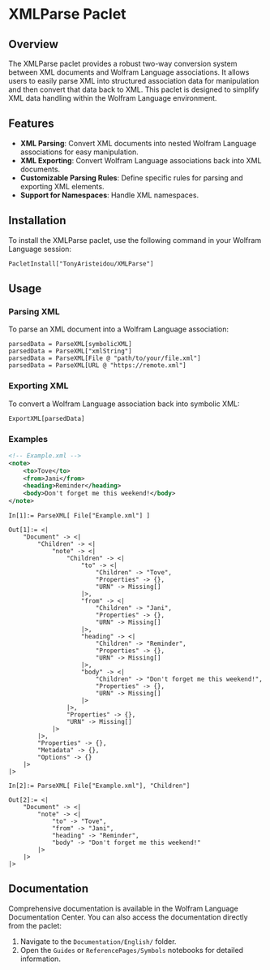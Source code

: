 # XMLParse Paclet

## Overview
The XMLParse paclet provides a robust two-way conversion system between XML documents and Wolfram Language associations. It allows users to easily parse XML into structured association data for manipulation and then convert that data back to XML. This paclet is designed to simplify XML data handling within the Wolfram Language environment.

## Features
- **XML Parsing**: Convert XML documents into nested Wolfram Language associations for easy manipulation.
- **XML Exporting**: Convert Wolfram Language associations back into XML documents.
- **Customizable Parsing Rules**: Define specific rules for parsing and exporting XML elements.
- **Support for Namespaces**: Handle XML namespaces.

## Installation
To install the XMLParse paclet, use the following command in your Wolfram Language session:

```wolfram
PacletInstall["TonyAristeidou/XMLParse"]
```

## Usage
### Parsing XML
To parse an XML document into a Wolfram Language association:

```wolfram
parsedData = ParseXML[symbolicXML]
parsedData = ParseXML["xmlString"]
parsedData = ParseXML[File @ "path/to/your/file.xml"]
parsedData = ParseXML[URL @ "https://remote.xml"]
```

### Exporting XML
To convert a Wolfram Language association back into symbolic XML:

```wolfram
ExportXML[parsedData]
```

### Examples
```xml
<!-- Example.xml -->
<note>
	<to>Tove</to>
	<from>Jani</from>
	<heading>Reminder</heading>
	<body>Don't forget me this weekend!</body>
</note>
```

```wl
In[1]:= ParseXML[ File["Example.xml"] ]

Out[1]:= <|
	"Document" -> <|
		"Children" -> <|
			"note" -> <|
				"Children" -> <|
					"to" -> <|
						"Children" -> "Tove",
						"Properties" -> {},
						"URN" -> Missing[]
					|>,
					"from" -> <|
						"Children" -> "Jani",
						"Properties" -> {},
						"URN" -> Missing[]
					|>,
					"heading" -> <|
						"Children" -> "Reminder",
						"Properties" -> {},
						"URN" -> Missing[]
					|>, 
					"body" -> <|
						"Children" -> "Don't forget me this weekend!",
						"Properties" -> {},
						"URN" -> Missing[]
					|>
				|>, 
				"Properties" -> {},
				"URN" -> Missing[]
			|>
		|>,
		"Properties" -> {},
		"Metadata" -> {},
		"Options" -> {}
	|>
|>
```
```wl
In[2]:= ParseXML[ File["Example.xml"], "Children"]

Out[2]:= <|
	"Document" -> <|
		"note" -> <|
			"to" -> "Tove",
			"from" -> "Jani", 
			"heading" -> "Reminder",
			"body" -> "Don't forget me this weekend!"
		|>
	|>
|>
```

## Documentation
Comprehensive documentation is available in the Wolfram Language Documentation Center. You can also access the documentation directly from the paclet:

1. Navigate to the `Documentation/English/` folder.
2. Open the `Guides` or `ReferencePages/Symbols` notebooks for detailed information.
